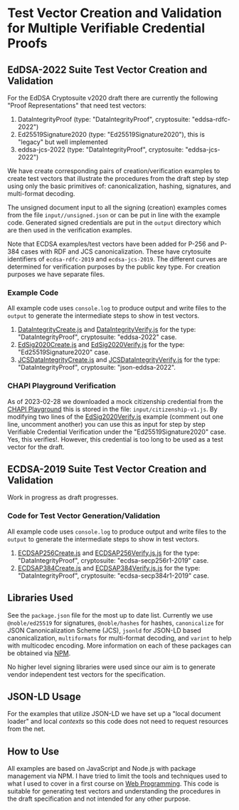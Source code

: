 # Test Vector Creation and Validation for Multiple Verifiable Credential Proofs

## EdDSA-2022 Suite Test Vector Creation and Validation

For the EdDSA Cryptosuite v2020 draft there are currently the following 
"Proof Representations" that need test vectors:

1. DataIntegrityProof (type: "DataIntegrityProof", cryptosuite: "eddsa-rdfc-2022")
2. Ed25519Signature2020 (type: "Ed25519Signature2020"), this is "legacy" but well implemented
3. eddsa-jcs-2022 (type: "DataIntegrityProof", cryptosuite: "eddsa-jcs-2022")

We have create corresponding pairs of creation/verification examples to create test vectors
that illustrate the procedures from the draft step by step using only the basic primitives
of: canonicalization, hashing, signatures, and multi-format decoding.

The unsigned document input to all the signing (creation) examples comes from the file
`input//unsigned.json` or can be put in line with the example code. Generated signed
credentials are put in the `output` directory which are then used in the verification
examples.

Note that ECDSA examples/test vectors have been added for P-256 and P-384 cases with RDF and JCS canonicalization. These have crytosuite identifiers of `ecdsa-rdfc-2019` and `ecdsa-jcs-2019`. The different curves are determined for verification purposes by the public key type. For creation purposes we have separate files.

### Example Code

All example code uses `console.log` to produce output and write files to the `output` to generate the intermediate steps to show in test vectors.

1. [DataIntegrityCreate.js](DataIntegrityCreate.js) and [DataIntegrityVerify.js](DataIntegrityVerify.js) for the type: "DataIntegrityProof", cryptosuite: "eddsa-2022" case.
2. [EdSig2020Create.js](EdSig2020Create.js) and [EdSig2020Verify.js](EdSig2020Verify.js) for the type: "Ed25519Signature2020" case.
3. [JCSDataIntegrityCreate.js](JCSDataIntegrityCreate.js) and [JCSDataIntegrityVerify.js](JCSDataIntegrityVerify.js) for the type: "DataIntegrityProof", cryptosuite: "json-eddsa-2022".

### CHAPI Playground Verification

As of 2023-02-28 we downloaded a mock citizenship credential from the [CHAPI Playground](https://playground.chapi.io/issuer) this is stored in the file: `input/citizenship-v1.js`. By modifying two lines of the [EdSig2020Verify.js](EdSig2020Verify.js) example (comment out one line, uncomment another) you can use this as input for step by step Verifiable Credential Verification under the "Ed25519Signature2020" case. Yes, this verifies!. However, this credential is too long to be used as a test vector for the draft.

## ECDSA-2019 Suite Test Vector Creation and Validation

Work in progress as draft progresses.

### Code for Test Vector Generation/Validation

All example code uses `console.log` to produce output and write files to the `output` to generate the intermediate steps to show in test vectors.

1. [ECDSAP256Create.js](ECDSAP256Create.js) and [ECDSAP256Verify.js.js](ECDSAP256Verify.js.js) for the type: "DataIntegrityProof", cryptosuite: "ecdsa-secp256r1-2019" case.
2. [ECDSAP384Create.js](ECDSAP384Create.js) and [ECDSAP384Verify.js.js](ECDSAP384Verify.js.js) for the type: "DataIntegrityProof", cryptosuite: "ecdsa-secp384r1-2019" case.

## Libraries Used

See the `package.json` file for the most up to date list. Currently we use `@noble/ed25519` for signatures, 
`@noble/hashes` for hashes, `canonicalize` for JSON Canonicalization Scheme (JCS), `jsonld` for JSON-LD based canonicalization, `multiformats` for multi-format decoding, and `varint` to help with multicodec encoding. More information on each of these packages can be obtained via [NPM](https://www.npmjs.com/).

No higher level signing libraries were used since our aim is to generate vendor independent test vectors for the specification.

## JSON-LD Usage

For the examples that utilize JSON-LD we have set up a "local document loader" and  local *contexts* so this code does not need to request resources from the net.

## How to Use

All examples are based on JavaScript and Node.js with package management via NPM. I have tried to limit the tools and techniques used to what I used to cover in a first course on [Web Programming](https://www.grotto-networking.com/WebsiteDevelopment/WebDev.html). This code is suitable for generating test vectors and understanding the procedures in the draft specification and not intended for any other purpose.


